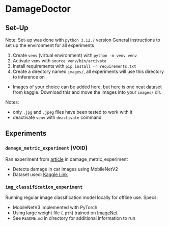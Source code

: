 # DamageDoctor

## Set-Up
Note: Set-up was done with `python 3.12.7` version
General instructions to set up the environment for all experiments
1. Create `venv` (virtual environment) with `python -m venv venv`
2. Activate `venv` with `source venv/bin/activate`
3. Install requirements with `pip install -r requirements.txt`
4. Create a directory named `images/`, all experiments will use this directory to inference on
* Images of your choice can be added here, but [here](https://www.kaggle.com/datasets/pankajkumar2002/random-image-sample-dataset?resource=download) is one neat dataset from kaggle. Download this and move the images into your `images/` dir.

Notes:
* only `.jpg` and `.jpeg` files have been tested to work with it
* deactivate `venv` with `deactivate` command

## Experiments

### `damage_metric_experiment` [VOID]
Ran experiment from [article](https://www.labellerr.com/blog/ml-beginners-guide-to-build-car-damage-detection-ai-model/) in damage_metric_experiment
- Detects damage in car images using MobileNetV2
- Dataset used: [Kaggle Link](https://www.kaggle.com/datasets/anujms/car-damage-detection)

### `img_classification_experiment`
Running regular image classification model locally for offline use. Specs:
- MobileNetV3 implemented with PyTorch
- Using large weight file (`.pth`) trained on [ImageNet](https://paperswithcode.com/dataset/imagenet)
- See `README.md` in directory for additional information to run